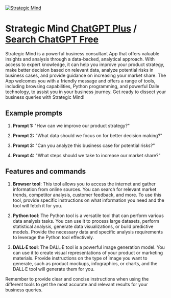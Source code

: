 
[![Strategic Mind](https://files.oaiusercontent.com/file-4GoIJPlyfrNYhgw85v7dNETl?se=2123-10-18T14%3A20%3A02Z&sp=r&sv=2021-08-06&sr=b&rscc=max-age%3D31536000%2C%20immutable&rscd=attachment%3B%20filename%3D65abe64a-8104-49b7-ae9e-e91439c7fc21.png&sig=dExpWkLDPrVFBG3TzRohFbJ8w6KnG%2BtEbL/6pDz/TdY%3D)](https://chat.openai.com/g/g-B3F3mcoeW-strategic-mind)

# Strategic Mind [ChatGPT Plus](https://chat.openai.com/g/g-B3F3mcoeW-strategic-mind) / [Search ChatGPT Free](https://gptcall.net/index.html#/?search=Strategic%20Mind)

Strategic Mind is a powerful business consultant App that offers valuable insights and analysis through a data-backed, analytical approach. With access to expert knowledge, it can help you improve your product strategy, make better decision based on relevant data, analyze potential risks in business cases, and provide guidance on increasing your market share. The App welcomes you with a friendly message and offers a range of tools, including browsing capabilities, Python programming, and powerful Dalle technology, to assist you in your business journey. Get ready to dissect your business queries with Strategic Mind!

## Example prompts

1. **Prompt 1:** "How can we improve our product strategy?"

2. **Prompt 2:** "What data should we focus on for better decision making?"

3. **Prompt 3:** "Can you analyze this business case for potential risks?"

4. **Prompt 4:** "What steps should we take to increase our market share?"

## Features and commands

1. **Browser tool**: This tool allows you to access the internet and gather information from online sources. You can search for relevant market trends, competitor analysis, customer feedback, and more. To use this tool, provide specific instructions on what information you need and the tool will fetch it for you.

2. **Python tool**: The Python tool is a versatile tool that can perform various data analysis tasks. You can use it to process large datasets, perform statistical analysis, generate data visualizations, or build predictive models. Provide the necessary data and specific analysis requirements to leverage the Python tool effectively.

3. **DALL·E tool**: The DALL·E tool is a powerful image generation model. You can use it to create visual representations of your product or marketing materials. Provide instructions on the type of image you want to generate, such as product mockups, infographics, or charts, and the DALL·E tool will generate them for you.

Remember to provide clear and concise instructions when using the different tools to get the most accurate and relevant results for your business queries.


